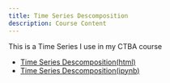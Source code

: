 ```yaml
---
title: Time Series Descomposition 
description: Course Content
---
```


This is a Time Series I use in my CTBA course
- [Time Series Descomposition(html)](TimeSeriesDescomposition.html)
- [Time Series Descomposition(ipynb)](TimeSeriesDescomposition.ipynb)


